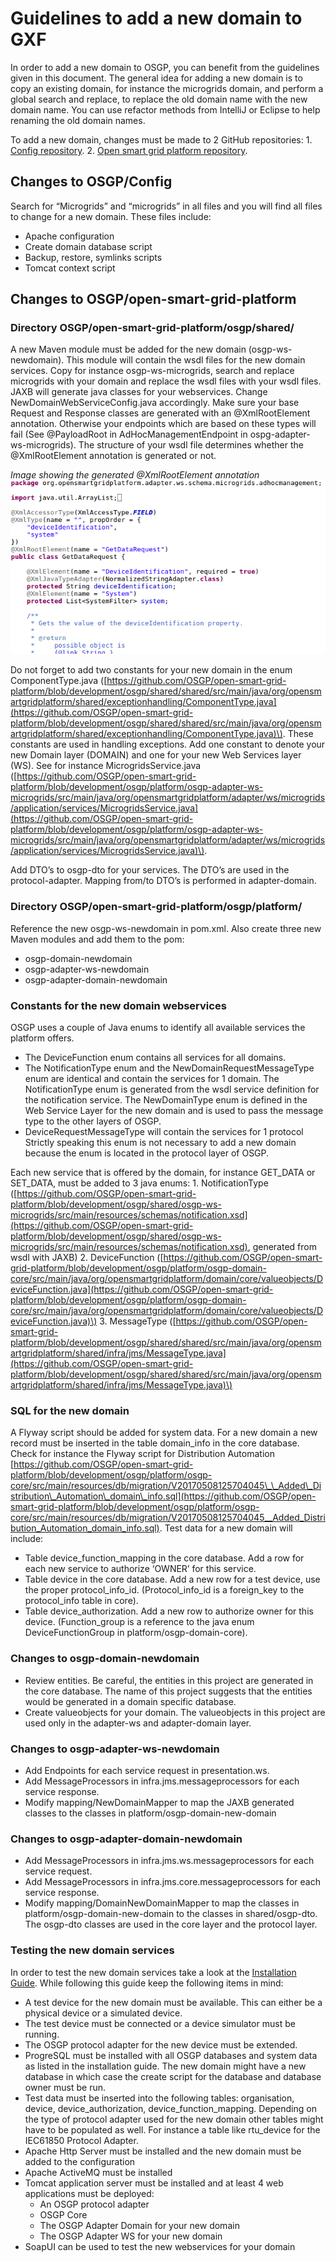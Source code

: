# Guidelines to add a new domain to GXF

In order to add a new domain to OSGP, you can benefit from the guidelines given in this document. The general idea for adding a new domain is to copy an existing domain, for instance the microgrids domain, and perform a global search and replace, to replace the old domain name with the new domain name. You can use refactor methods from IntelliJ or Eclipse to help renaming the old domain names.

To add a new domain, changes must be made to 2 GitHub repositories: 1. [Config repository](https://github.com/OSGP/Config). 2. [Open smart grid platform repository](https://github.com/OSGP/open-smart-grid-platform).

## Changes to OSGP/Config

Search for “Microgrids” and “microgrids” in all files and you will find all files to change for a new domain. These files include:

* Apache configuration
* Create domain database script
* Backup, restore, symlinks scripts
* Tomcat context script

## Changes to OSGP/open-smart-grid-platform

### Directory OSGP/open-smart-grid-platform/osgp/shared/

A new Maven module must be added for the new domain \(osgp-ws-newdomain\). This module will contain the wsdl files for the new domain services. Copy for instance osgp-ws-microgrids, search and replace microgrids with your domain and replace the wsdl files with your wsdl files. JAXB will generate java classes for your webservices. Change NewDomainWebServiceConfig.java accordingly. Make sure your base Request and Response classes are generated with an @XmlRootElement annotation. Otherwise your endpoints which are based on these types will fail \(See @PayloadRoot in AdHocManagementEndpoint in ospg-adapter-ws-microgrids\). The structure of your wsdl file determines whether the @XmlRootElement annotation is generated or not.

_Image showing the generated @XmlRootElement annotation_ ![JAXB generated Java code with @XmlRootElement annotation](../.gitbook/assets/xmlRootElementAnnotation.png)

Do not forget to add two constants for your new domain in the enum ComponentType.java \([https://github.com/OSGP/open-smart-grid-platform/blob/development/osgp/shared/shared/src/main/java/org/opensmartgridplatform/shared/exceptionhandling/ComponentType.java](https://github.com/OSGP/open-smart-grid-platform/blob/development/osgp/shared/shared/src/main/java/org/opensmartgridplatform/shared/exceptionhandling/ComponentType.java)\). These constants are used in handling exceptions. Add one constant to denote your new Domain layer \(DOMAIN\) and one for your new Web Services layer \(WS\). See for instance MicrogridsService.java \([https://github.com/OSGP/open-smart-grid-platform/blob/development/osgp/platform/osgp-adapter-ws-microgrids/src/main/java/org/opensmartgridplatform/adapter/ws/microgrids/application/services/MicrogridsService.java](https://github.com/OSGP/open-smart-grid-platform/blob/development/osgp/platform/osgp-adapter-ws-microgrids/src/main/java/org/opensmartgridplatform/adapter/ws/microgrids/application/services/MicrogridsService.java)\).

Add DTO’s to osgp-dto for your services. The DTO’s are used in the protocol-adapter. Mapping from/to DTO’s is performed in adapter-domain.

### Directory OSGP/open-smart-grid-platform/osgp/platform/

Reference the new osgp-ws-newdomain in pom.xml. Also create three new Maven modules and add them to the pom:

* osgp-domain-newdomain
* osgp-adapter-ws-newdomain
* osgp-adapter-domain-newdomain

### Constants for the new domain webservices

OSGP uses a couple of Java enums to identify all available services the platform offers.

* The DeviceFunction enum contains all services for all domains.
* The NotificationType enum and the NewDomainRequestMessageType enum are identical and contain the services for 1 domain. The NotificationType enum is generated from the wsdl service definition for the notification service. The NewDomainType enum is defined in the Web Service Layer for the new domain and is used to pass the message type to the other layers of OSGP.
* DeviceRequestMessageType will contain the services for 1 protocol Strictly speaking this enum is not necessary to add a new domain because the enum is located in the protocol layer of OSGP.

Each new service that is offered by the domain, for instance GET\_DATA or SET\_DATA, must be added to 3 java enums: 1. NotificationType \([https://github.com/OSGP/open-smart-grid-platform/blob/development/osgp/shared/osgp-ws-microgrids/src/main/resources/schemas/notification.xsd](https://github.com/OSGP/open-smart-grid-platform/blob/development/osgp/shared/osgp-ws-microgrids/src/main/resources/schemas/notification.xsd), generated from wsdl with JAXB\) 2. DeviceFunction \([https://github.com/OSGP/open-smart-grid-platform/blob/development/osgp/platform/osgp-domain-core/src/main/java/org/opensmartgridplatform/domain/core/valueobjects/DeviceFunction.java](https://github.com/OSGP/open-smart-grid-platform/blob/development/osgp/platform/osgp-domain-core/src/main/java/org/opensmartgridplatform/domain/core/valueobjects/DeviceFunction.java)\) 3. MessageType \([https://github.com/OSGP/open-smart-grid-platform/blob/development/osgp/shared/shared/src/main/java/org/opensmartgridplatform/shared/infra/jms/MessageType.java](https://github.com/OSGP/open-smart-grid-platform/blob/development/osgp/shared/shared/src/main/java/org/opensmartgridplatform/shared/infra/jms/MessageType.java)\)

### SQL for the new domain

A Flyway script should be added for system data. For a new domain a new record must be inserted in the table domain\_info in the core database. Check for instance the Flyway script for Distribution Automation [https://github.com/OSGP/open-smart-grid-platform/blob/development/osgp/platform/osgp-core/src/main/resources/db/migration/V20170508125704045\_\_Added\_Distribution\_Automation\_domain\_info.sql](https://github.com/OSGP/open-smart-grid-platform/blob/development/osgp/platform/osgp-core/src/main/resources/db/migration/V20170508125704045__Added_Distribution_Automation_domain_info.sql). Test data for a new domain will include:

* Table device\_function\_mapping in the core database. Add a row for each new service to authorize ‘OWNER’ for this service.
* Table device in the core database. Add a new row for a test device, use the proper protocol\_info\_id. \(Protocol\_info\_id is a foreign\_key to the protocol\_info table in core\).
* Table device\_authorization. Add a new row to authorize owner for this device. \(Function\_group is a reference to the java enum DeviceFunctionGroup in platform/osgp-domain-core\).

### Changes to osgp-domain-newdomain

* Review entities. Be careful, the entities in this project are generated in the core database. The name of this project suggests that the entities would be generated in a domain specific database.
* Create valueobjects for your domain. The valueobjects in this project are used only in the adapter-ws and adapter-domain layer.

### Changes to osgp-adapter-ws-newdomain

* Add Endpoints for each service request in presentation.ws.
* Add MessageProcessors in infra.jms.messageprocessors for each service response.
* Modify mapping/NewDomainMapper to map the JAXB generated classes to the classes in platform/osgp-domain-new-domain

### Changes to osgp-adapter-domain-newdomain

* Add MessageProcessors in infra.jms.ws.messageprocessors for each service request.
* Add MessageProcessors in infra.jms.core.messageprocessors for each service response.
* Modify mapping/DomainNewDomainMapper to map the classes in platform/osgp-domain-new-domain to the classes in shared/osgp-dto. The osgp-dto classes are used in the core layer and the protocol layer.

### Testing the new domain services

In order to test the new domain services take a look at the [Installation Guide](../userguide/installationguide/). While following this guide keep the following items in mind:

* A test device for the new domain must be available. This can either be a physical device or a simulated device.
* The test device must be connected or a device simulator must be running.
* The OSGP protocol adapter for the new device must be extended.
* ProgreSQL must be installed with all OSGP databases and system data as listed in the installation guide. The new domain might have a new database in which case the create script for the database and database owner must be run.
* Test data must be inserted into the following tables: organisation, device, device\_authorization, device\_function\_mapping. Depending on the type of protocol adapter used for the new domain other tables might have to be populated as well. For instance a table like rtu\_device for the IEC61850 Protocol Adapter.
* Apache Http Server must be installed and the new domain must be added to the configuration
* Apache ActiveMQ must be installed
* Tomcat application server must be installed and at least 4 web applications must be deployed:
  * An OSGP protocol adapter
  * OSGP Core
  * The OSGP Adapter Domain for your new domain
  * The OSGP Adapter WS for your new domain
* SoapUI can be used to test the new webservices for your domain


